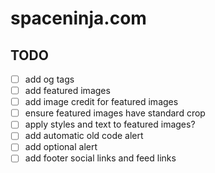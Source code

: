 # spaceninja.com

## TODO

- [ ] add og tags
- [ ] add featured images
- [ ] add image credit for featured images
- [ ] ensure featured images have standard crop
- [ ] apply styles and text to featured images?
- [ ] add automatic old code alert
- [ ] add optional alert
- [ ] add footer social links and feed links
